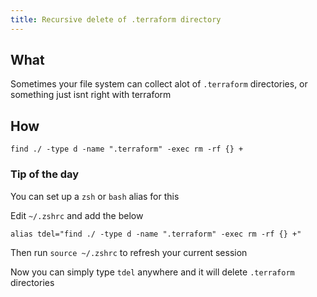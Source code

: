 ```yaml
---
title: Recursive delete of .terraform directory
---
```


## What

Sometimes your file system can collect alot of `.terraform` directories, or something just isnt right with terraform

## How 

```shell
find ./ -type d -name ".terraform" -exec rm -rf {} +
```

### Tip of the day


You can set up a `zsh` or `bash` alias for this

Edit `~/.zshrc` and add the below

```
alias tdel="find ./ -type d -name ".terraform" -exec rm -rf {} +"
```

Then run `source ~/.zshrc` to refresh your current session

Now you can simply type `tdel` anywhere and it will delete `.terraform` directories 
